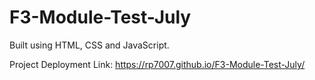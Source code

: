 # F3-Module-Test-July

Built using HTML, CSS and JavaScript.

Project Deployment Link: https://rp7007.github.io/F3-Module-Test-July/
